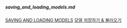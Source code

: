 ##### saving_and_loading_models.md

[SAVING AND LOADING MODELS](https://pytorch.org/tutorials/beginner/saving_loading_models.html)
[모델 저장하기 & 불러오기](https://tutorials.pytorch.kr/beginner/saving_loading_models.html)
